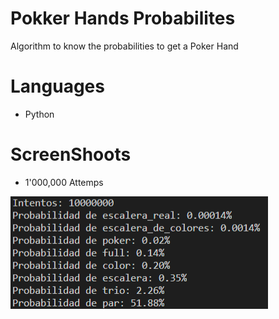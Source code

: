 # Pokker Hands Probabilites

Algorithm to know the probabilities to get a Poker Hand  

# Languages

  - Python


# ScreenShoots
  - 1'000,000 Attemps
  
  <img src="/poker.png">